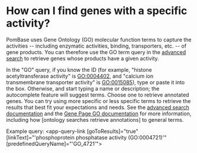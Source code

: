 # How can I find genes with a specific activity?
<!-- pombase_categories: Finding data,Using ontologies -->

PomBase uses Gene Ontology (GO) molecular function terms to capture
the activities -- including enzymatic activities, binding,
transporters, etc. -- of gene products. You can therefore use the GO
term query in the [advanced search](/query) to retrieve genes whose
products have a given activity.

In the "GO" query, if you know the ID (for example, "histone
acetyltransferase activity" is [GO:0004402](/term/GO:0004402), and "calcium ion
transmembrane transporter activity" is [GO:0015085](/term/GO:0015085)), type or paste it
into the box. Otherwise, and start typing a name or description; the
autocomplete feature will suggest terms. Choose one to retrieve
annotated genes. You can try using more specific or less specific
terms to retrieve the results that best fit your expectations and
needs. See the [advanced search documentation](documentation/advanced-search)
and the [Gene Page GO documentation](/documentation/gene-page-gene-ontology) 
for more information, including how [ontology searches retrieve
annotations] to general terms.

Example query: <app-query-link [goToResults]="true" [linkText]="'phosphoprotein phosphatase activity (GO:0004721)'"
    [predefinedQueryName]="'GO_4721'">
</app-query-link>


